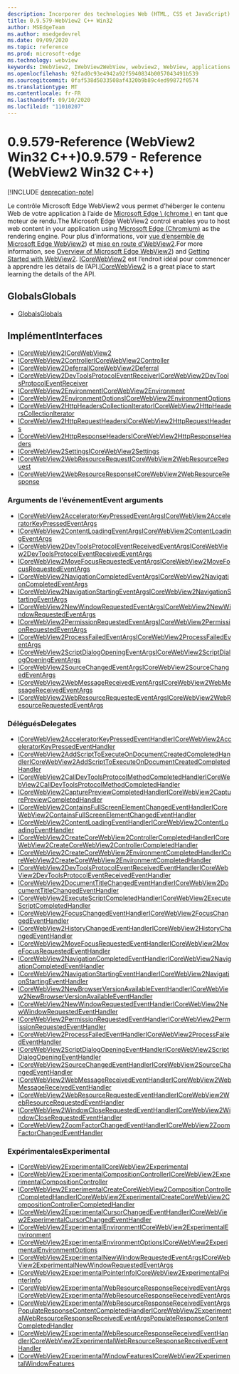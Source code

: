 ```yaml
---
description: Incorporer des technologies Web (HTML, CSS et JavaScript) dans vos applications natives avec le contrôle Microsoft Edge WebView2
title: 0.9.579-WebView2 C++ Win32
author: MSEdgeTeam
ms.author: msedgedevrel
ms.date: 09/09/2020
ms.topic: reference
ms.prod: microsoft-edge
ms.technology: webview
keywords: IWebView2, IWebView2WebView, webview2, WebView, applications Win32, Win32, Edge, ICoreWebView2, ICoreWebView2Controller, contrôle de navigateur, html Edge
ms.openlocfilehash: 92fad0c93e4942a92f5940834b0057043491b539
ms.sourcegitcommit: 0faf538d5033508af4320b9b89c4ed99872f0574
ms.translationtype: MT
ms.contentlocale: fr-FR
ms.lasthandoff: 09/10/2020
ms.locfileid: "11010207"
---
```

# <span data-ttu-id="7678c-104">0.9.579-Reference (WebView2 Win32 C++)</span><span class="sxs-lookup"><span data-stu-id="7678c-104">0.9.579 - Reference (WebView2 Win32 C++)</span></span>  

[!INCLUDE [deprecation-note](../includes/deprecation-note.md)]

<span data-ttu-id="7678c-105">Le contrôle Microsoft Edge WebView2 vous permet d’héberger le contenu Web de votre application à l’aide de [Microsoft Edge \ (chrome \)](https://www.microsoftedgeinsider.com) en tant que moteur de rendu.</span><span class="sxs-lookup"><span data-stu-id="7678c-105">The Microsoft Edge WebView2 control enables you to host web content in your application using [Microsoft Edge \(Chromium\)](https://www.microsoftedgeinsider.com) as the rendering engine.</span></span>  <span data-ttu-id="7678c-106">Pour plus d’informations, voir [vue d’ensemble de Microsoft Edge WebView2](../../index.md)) et [mise en route d’WebView2](../../gettingstarted/win32.md).</span><span class="sxs-lookup"><span data-stu-id="7678c-106">For more information, see [Overview of Microsoft Edge WebView2](../../index.md)) and [Getting Started with WebView2](../../gettingstarted/win32.md).</span></span>  <span data-ttu-id="7678c-107">[ICoreWebView2](0-9-538/ICoreWebView2.md) est l’endroit idéal pour commencer à apprendre les détails de l’API.</span><span class="sxs-lookup"><span data-stu-id="7678c-107">[ICoreWebView2](0-9-538/ICoreWebView2.md) is a great place to start learning the details of the API.</span></span>  

## <span data-ttu-id="7678c-108">Globals</span><span class="sxs-lookup"><span data-stu-id="7678c-108">Globals</span></span>  

*   [<span data-ttu-id="7678c-109">Globals</span><span class="sxs-lookup"><span data-stu-id="7678c-109">Globals</span></span>](0-9-538/webview2-idl.md)  

## <span data-ttu-id="7678c-110">Implément</span><span class="sxs-lookup"><span data-stu-id="7678c-110">Interfaces</span></span>  
*   [<span data-ttu-id="7678c-111">ICoreWebView2</span><span class="sxs-lookup"><span data-stu-id="7678c-111">ICoreWebView2</span></span>](0-9-538/icorewebview2.md)
*   [<span data-ttu-id="7678c-112">ICoreWebView2Controller</span><span class="sxs-lookup"><span data-stu-id="7678c-112">ICoreWebView2Controller</span></span>](0-9-538/icorewebview2controller.md)
*   [<span data-ttu-id="7678c-113">ICoreWebView2Deferral</span><span class="sxs-lookup"><span data-stu-id="7678c-113">ICoreWebView2Deferral</span></span>](0-9-538/icorewebview2deferral.md)
*   [<span data-ttu-id="7678c-114">ICoreWebView2DevToolsProtocolEventReceiver</span><span class="sxs-lookup"><span data-stu-id="7678c-114">ICoreWebView2DevToolsProtocolEventReceiver</span></span>](0-9-538/icorewebview2devtoolsprotocoleventreceiver.md)
*   [<span data-ttu-id="7678c-115">ICoreWebView2Environment</span><span class="sxs-lookup"><span data-stu-id="7678c-115">ICoreWebView2Environment</span></span>](0-9-538/icorewebview2environment.md)
*   [<span data-ttu-id="7678c-116">ICoreWebView2EnvironmentOptions</span><span class="sxs-lookup"><span data-stu-id="7678c-116">ICoreWebView2EnvironmentOptions</span></span>](0-9-538/icorewebview2environmentoptions.md)
*   [<span data-ttu-id="7678c-117">ICoreWebView2HttpHeadersCollectionIterator</span><span class="sxs-lookup"><span data-stu-id="7678c-117">ICoreWebView2HttpHeadersCollectionIterator</span></span>](0-9-538/icorewebview2httpheaderscollectioniterator.md)
*   [<span data-ttu-id="7678c-118">ICoreWebView2HttpRequestHeaders</span><span class="sxs-lookup"><span data-stu-id="7678c-118">ICoreWebView2HttpRequestHeaders</span></span>](0-9-538/icorewebview2httprequestheaders.md)
*   [<span data-ttu-id="7678c-119">ICoreWebView2HttpResponseHeaders</span><span class="sxs-lookup"><span data-stu-id="7678c-119">ICoreWebView2HttpResponseHeaders</span></span>](0-9-538/icorewebview2httpresponseheaders.md)
*   [<span data-ttu-id="7678c-120">ICoreWebView2Settings</span><span class="sxs-lookup"><span data-stu-id="7678c-120">ICoreWebView2Settings</span></span>](0-9-538/icorewebview2settings.md)
*   [<span data-ttu-id="7678c-121">ICoreWebView2WebResourceRequest</span><span class="sxs-lookup"><span data-stu-id="7678c-121">ICoreWebView2WebResourceRequest</span></span>](0-9-538/icorewebview2webresourcerequest.md)
*   [<span data-ttu-id="7678c-122">ICoreWebView2WebResourceResponse</span><span class="sxs-lookup"><span data-stu-id="7678c-122">ICoreWebView2WebResourceResponse</span></span>](0-9-538/icorewebview2webresourceresponse.md)

### <span data-ttu-id="7678c-123">Arguments de l’événement</span><span class="sxs-lookup"><span data-stu-id="7678c-123">Event arguments</span></span>

*   [<span data-ttu-id="7678c-124">ICoreWebView2AcceleratorKeyPressedEventArgs</span><span class="sxs-lookup"><span data-stu-id="7678c-124">ICoreWebView2AcceleratorKeyPressedEventArgs</span></span>](0-9-538/icorewebview2acceleratorkeypressedeventargs.md)
*   [<span data-ttu-id="7678c-125">ICoreWebView2ContentLoadingEventArgs</span><span class="sxs-lookup"><span data-stu-id="7678c-125">ICoreWebView2ContentLoadingEventArgs</span></span>](0-9-538/icorewebview2contentloadingeventargs.md)
*   [<span data-ttu-id="7678c-126">ICoreWebView2DevToolsProtocolEventReceivedEventArgs</span><span class="sxs-lookup"><span data-stu-id="7678c-126">ICoreWebView2DevToolsProtocolEventReceivedEventArgs</span></span>](0-9-538/icorewebview2devtoolsprotocoleventreceivedeventargs.md)
*   [<span data-ttu-id="7678c-127">ICoreWebView2MoveFocusRequestedEventArgs</span><span class="sxs-lookup"><span data-stu-id="7678c-127">ICoreWebView2MoveFocusRequestedEventArgs</span></span>](0-9-538/icorewebview2movefocusrequestedeventargs.md)
*   [<span data-ttu-id="7678c-128">ICoreWebView2NavigationCompletedEventArgs</span><span class="sxs-lookup"><span data-stu-id="7678c-128">ICoreWebView2NavigationCompletedEventArgs</span></span>](0-9-538/icorewebview2navigationcompletedeventargs.md)
*   [<span data-ttu-id="7678c-129">ICoreWebView2NavigationStartingEventArgs</span><span class="sxs-lookup"><span data-stu-id="7678c-129">ICoreWebView2NavigationStartingEventArgs</span></span>](0-9-538/icorewebview2navigationstartingeventargs.md)
*   [<span data-ttu-id="7678c-130">ICoreWebView2NewWindowRequestedEventArgs</span><span class="sxs-lookup"><span data-stu-id="7678c-130">ICoreWebView2NewWindowRequestedEventArgs</span></span>](0-9-538/icorewebview2newwindowrequestedeventargs.md)
*   [<span data-ttu-id="7678c-131">ICoreWebView2PermissionRequestedEventArgs</span><span class="sxs-lookup"><span data-stu-id="7678c-131">ICoreWebView2PermissionRequestedEventArgs</span></span>](0-9-538/icorewebview2permissionrequestedeventargs.md)
*   [<span data-ttu-id="7678c-132">ICoreWebView2ProcessFailedEventArgs</span><span class="sxs-lookup"><span data-stu-id="7678c-132">ICoreWebView2ProcessFailedEventArgs</span></span>](0-9-538/icorewebview2processfailedeventargs.md)
*   [<span data-ttu-id="7678c-133">ICoreWebView2ScriptDialogOpeningEventArgs</span><span class="sxs-lookup"><span data-stu-id="7678c-133">ICoreWebView2ScriptDialogOpeningEventArgs</span></span>](0-9-538/icorewebview2scriptdialogopeningeventargs.md)
*   [<span data-ttu-id="7678c-134">ICoreWebView2SourceChangedEventArgs</span><span class="sxs-lookup"><span data-stu-id="7678c-134">ICoreWebView2SourceChangedEventArgs</span></span>](0-9-538/icorewebview2sourcechangedeventargs.md)
*   [<span data-ttu-id="7678c-135">ICoreWebView2WebMessageReceivedEventArgs</span><span class="sxs-lookup"><span data-stu-id="7678c-135">ICoreWebView2WebMessageReceivedEventArgs</span></span>](0-9-538/icorewebview2webmessagereceivedeventargs.md)
*   [<span data-ttu-id="7678c-136">ICoreWebView2WebResourceRequestedEventArgs</span><span class="sxs-lookup"><span data-stu-id="7678c-136">ICoreWebView2WebResourceRequestedEventArgs</span></span>](0-9-538/icorewebview2webresourcerequestedeventargs.md)

### <span data-ttu-id="7678c-137">Délégués</span><span class="sxs-lookup"><span data-stu-id="7678c-137">Delegates</span></span>

*   [<span data-ttu-id="7678c-138">ICoreWebView2AcceleratorKeyPressedEventHandler</span><span class="sxs-lookup"><span data-stu-id="7678c-138">ICoreWebView2AcceleratorKeyPressedEventHandler</span></span>](0-9-538/icorewebview2acceleratorkeypressedeventhandler.md)
*   [<span data-ttu-id="7678c-139">ICoreWebView2AddScriptToExecuteOnDocumentCreatedCompletedHandler</span><span class="sxs-lookup"><span data-stu-id="7678c-139">ICoreWebView2AddScriptToExecuteOnDocumentCreatedCompletedHandler</span></span>](0-9-538/icorewebview2addscripttoexecuteondocumentcreatedcompletedhandler.md)
*   [<span data-ttu-id="7678c-140">ICoreWebView2CallDevToolsProtocolMethodCompletedHandler</span><span class="sxs-lookup"><span data-stu-id="7678c-140">ICoreWebView2CallDevToolsProtocolMethodCompletedHandler</span></span>](0-9-538/icorewebview2calldevtoolsprotocolmethodcompletedhandler.md)
*   [<span data-ttu-id="7678c-141">ICoreWebView2CapturePreviewCompletedHandler</span><span class="sxs-lookup"><span data-stu-id="7678c-141">ICoreWebView2CapturePreviewCompletedHandler</span></span>](0-9-538/icorewebview2capturepreviewcompletedhandler.md)
*   [<span data-ttu-id="7678c-142">ICoreWebView2ContainsFullScreenElementChangedEventHandler</span><span class="sxs-lookup"><span data-stu-id="7678c-142">ICoreWebView2ContainsFullScreenElementChangedEventHandler</span></span>](0-9-538/icorewebview2containsfullscreenelementchangedeventhandler.md)
*   [<span data-ttu-id="7678c-143">ICoreWebView2ContentLoadingEventHandler</span><span class="sxs-lookup"><span data-stu-id="7678c-143">ICoreWebView2ContentLoadingEventHandler</span></span>](0-9-538/icorewebview2contentloadingeventhandler.md)
*   [<span data-ttu-id="7678c-144">ICoreWebView2CreateCoreWebView2ControllerCompletedHandler</span><span class="sxs-lookup"><span data-stu-id="7678c-144">ICoreWebView2CreateCoreWebView2ControllerCompletedHandler</span></span>](0-9-538/icorewebview2createcorewebview2controllercompletedhandler.md)
*   [<span data-ttu-id="7678c-145">ICoreWebView2CreateCoreWebView2EnvironmentCompletedHandler</span><span class="sxs-lookup"><span data-stu-id="7678c-145">ICoreWebView2CreateCoreWebView2EnvironmentCompletedHandler</span></span>](0-9-538/icorewebview2createcorewebview2environmentcompletedhandler.md)
*   [<span data-ttu-id="7678c-146">ICoreWebView2DevToolsProtocolEventReceivedEventHandler</span><span class="sxs-lookup"><span data-stu-id="7678c-146">ICoreWebView2DevToolsProtocolEventReceivedEventHandler</span></span>](0-9-538/icorewebview2devtoolsprotocoleventreceivedeventhandler.md)
*   [<span data-ttu-id="7678c-147">ICoreWebView2DocumentTitleChangedEventHandler</span><span class="sxs-lookup"><span data-stu-id="7678c-147">ICoreWebView2DocumentTitleChangedEventHandler</span></span>](0-9-538/icorewebview2documenttitlechangedeventhandler.md)
*   [<span data-ttu-id="7678c-148">ICoreWebView2ExecuteScriptCompletedHandler</span><span class="sxs-lookup"><span data-stu-id="7678c-148">ICoreWebView2ExecuteScriptCompletedHandler</span></span>](0-9-538/icorewebview2executescriptcompletedhandler.md)
*   [<span data-ttu-id="7678c-149">ICoreWebView2FocusChangedEventHandler</span><span class="sxs-lookup"><span data-stu-id="7678c-149">ICoreWebView2FocusChangedEventHandler</span></span>](0-9-538/icorewebview2focuschangedeventhandler.md)
*   [<span data-ttu-id="7678c-150">ICoreWebView2HistoryChangedEventHandler</span><span class="sxs-lookup"><span data-stu-id="7678c-150">ICoreWebView2HistoryChangedEventHandler</span></span>](0-9-538/icorewebview2historychangedeventhandler.md)
*   [<span data-ttu-id="7678c-151">ICoreWebView2MoveFocusRequestedEventHandler</span><span class="sxs-lookup"><span data-stu-id="7678c-151">ICoreWebView2MoveFocusRequestedEventHandler</span></span>](0-9-538/icorewebview2movefocusrequestedeventhandler.md)
*   [<span data-ttu-id="7678c-152">ICoreWebView2NavigationCompletedEventHandler</span><span class="sxs-lookup"><span data-stu-id="7678c-152">ICoreWebView2NavigationCompletedEventHandler</span></span>](0-9-538/icorewebview2navigationcompletedeventhandler.md)
*   [<span data-ttu-id="7678c-153">ICoreWebView2NavigationStartingEventHandler</span><span class="sxs-lookup"><span data-stu-id="7678c-153">ICoreWebView2NavigationStartingEventHandler</span></span>](0-9-538/icorewebview2navigationstartingeventhandler.md)
*   [<span data-ttu-id="7678c-154">ICoreWebView2NewBrowserVersionAvailableEventHandler</span><span class="sxs-lookup"><span data-stu-id="7678c-154">ICoreWebView2NewBrowserVersionAvailableEventHandler</span></span>](0-9-538/icorewebview2newbrowserversionavailableeventhandler.md)
*   [<span data-ttu-id="7678c-155">ICoreWebView2NewWindowRequestedEventHandler</span><span class="sxs-lookup"><span data-stu-id="7678c-155">ICoreWebView2NewWindowRequestedEventHandler</span></span>](0-9-538/icorewebview2newwindowrequestedeventhandler.md)
*   [<span data-ttu-id="7678c-156">ICoreWebView2PermissionRequestedEventHandler</span><span class="sxs-lookup"><span data-stu-id="7678c-156">ICoreWebView2PermissionRequestedEventHandler</span></span>](0-9-538/icorewebview2permissionrequestedeventhandler.md)
*   [<span data-ttu-id="7678c-157">ICoreWebView2ProcessFailedEventHandler</span><span class="sxs-lookup"><span data-stu-id="7678c-157">ICoreWebView2ProcessFailedEventHandler</span></span>](0-9-538/icorewebview2processfailedeventhandler.md)
*   [<span data-ttu-id="7678c-158">ICoreWebView2ScriptDialogOpeningEventHandler</span><span class="sxs-lookup"><span data-stu-id="7678c-158">ICoreWebView2ScriptDialogOpeningEventHandler</span></span>](0-9-538/icorewebview2scriptdialogopeningeventhandler.md)
*   [<span data-ttu-id="7678c-159">ICoreWebView2SourceChangedEventHandler</span><span class="sxs-lookup"><span data-stu-id="7678c-159">ICoreWebView2SourceChangedEventHandler</span></span>](0-9-538/icorewebview2sourcechangedeventhandler.md)
*   [<span data-ttu-id="7678c-160">ICoreWebView2WebMessageReceivedEventHandler</span><span class="sxs-lookup"><span data-stu-id="7678c-160">ICoreWebView2WebMessageReceivedEventHandler</span></span>](0-9-538/icorewebview2webmessagereceivedeventhandler.md)
*   [<span data-ttu-id="7678c-161">ICoreWebView2WebResourceRequestedEventHandler</span><span class="sxs-lookup"><span data-stu-id="7678c-161">ICoreWebView2WebResourceRequestedEventHandler</span></span>](0-9-538/icorewebview2webresourcerequestedeventhandler.md)
*   [<span data-ttu-id="7678c-162">ICoreWebView2WindowCloseRequestedEventHandler</span><span class="sxs-lookup"><span data-stu-id="7678c-162">ICoreWebView2WindowCloseRequestedEventHandler</span></span>](0-9-538/icorewebview2windowcloserequestedeventhandler.md)
*   [<span data-ttu-id="7678c-163">ICoreWebView2ZoomFactorChangedEventHandler</span><span class="sxs-lookup"><span data-stu-id="7678c-163">ICoreWebView2ZoomFactorChangedEventHandler</span></span>](0-9-538/icorewebview2zoomfactorchangedeventhandler.md)

### <span data-ttu-id="7678c-164">Expérimentales</span><span class="sxs-lookup"><span data-stu-id="7678c-164">Experimental</span></span>

*   [<span data-ttu-id="7678c-165">ICoreWebView2Experimental</span><span class="sxs-lookup"><span data-stu-id="7678c-165">ICoreWebView2Experimental</span></span>](0-9-538/icorewebview2experimental.md)
*   [<span data-ttu-id="7678c-166">ICoreWebView2ExperimentalCompositionController</span><span class="sxs-lookup"><span data-stu-id="7678c-166">ICoreWebView2ExperimentalCompositionController</span></span>](0-9-538/icorewebview2experimentalcompositioncontroller.md)
*   [<span data-ttu-id="7678c-167">ICoreWebView2ExperimentalCreateCoreWebView2CompositionControllerCompletedHandler</span><span class="sxs-lookup"><span data-stu-id="7678c-167">ICoreWebView2ExperimentalCreateCoreWebView2CompositionControllerCompletedHandler</span></span>](0-9-538/icorewebview2experimentalcreatecorewebview2compositioncontrollercompletedhandler.md)
*   [<span data-ttu-id="7678c-168">ICoreWebView2ExperimentalCursorChangedEventHandler</span><span class="sxs-lookup"><span data-stu-id="7678c-168">ICoreWebView2ExperimentalCursorChangedEventHandler</span></span>](0-9-538/icorewebview2experimentalcursorchangedeventhandler.md)
*   [<span data-ttu-id="7678c-169">ICoreWebView2ExperimentalEnvironment</span><span class="sxs-lookup"><span data-stu-id="7678c-169">ICoreWebView2ExperimentalEnvironment</span></span>](0-9-538/icorewebview2experimentalenvironment.md)
*   [<span data-ttu-id="7678c-170">ICoreWebView2ExperimentalEnvironmentOptions</span><span class="sxs-lookup"><span data-stu-id="7678c-170">ICoreWebView2ExperimentalEnvironmentOptions</span></span>](0-9-538/icorewebview2experimentalenvironmentoptions.md)
*   [<span data-ttu-id="7678c-171">ICoreWebView2ExperimentalNewWindowRequestedEventArgs</span><span class="sxs-lookup"><span data-stu-id="7678c-171">ICoreWebView2ExperimentalNewWindowRequestedEventArgs</span></span>](0-9-538/icorewebview2experimentalnewwindowrequestedeventargs.md)
*   [<span data-ttu-id="7678c-172">ICoreWebView2ExperimentalPointerInfo</span><span class="sxs-lookup"><span data-stu-id="7678c-172">ICoreWebView2ExperimentalPointerInfo</span></span>](0-9-538/icorewebview2experimentalpointerinfo.md)
*   [<span data-ttu-id="7678c-173">ICoreWebView2ExperimentalWebResourceResponseReceivedEventArgs</span><span class="sxs-lookup"><span data-stu-id="7678c-173">ICoreWebView2ExperimentalWebResourceResponseReceivedEventArgs</span></span>](0-9-538/icorewebview2experimentalwebresourceresponsereceivedeventargs.md)
*   [<span data-ttu-id="7678c-174">ICoreWebView2ExperimentalWebResourceResponseReceivedEventArgsPopulateResponseContentCompletedHandler</span><span class="sxs-lookup"><span data-stu-id="7678c-174">ICoreWebView2ExperimentalWebResourceResponseReceivedEventArgsPopulateResponseContentCompletedHandler</span></span>](0-9-538/icorewebview2experimentalwebresourceresponsereceivedeventargspopulateresponsecontentcompletedhandler.md)
*   [<span data-ttu-id="7678c-175">ICoreWebView2ExperimentalWebResourceResponseReceivedEventHandler</span><span class="sxs-lookup"><span data-stu-id="7678c-175">ICoreWebView2ExperimentalWebResourceResponseReceivedEventHandler</span></span>](0-9-538/icorewebview2experimentalwebresourceresponsereceivedeventhandler.md)
*   [<span data-ttu-id="7678c-176">ICoreWebView2ExperimentalWindowFeatures</span><span class="sxs-lookup"><span data-stu-id="7678c-176">ICoreWebView2ExperimentalWindowFeatures</span></span>](0-9-538/icorewebview2experimentalwindowfeatures.md)
